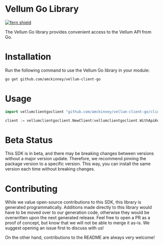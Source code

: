 <!-- Begin Title, generated by Fern  -->
# Vellum Go Library

[![fern shield](https://img.shields.io/badge/%F0%9F%8C%BF-SDK%20generated%20by%20Fern-brightgreen)](https://github.com/fern-api/fern)

The Vellum Go library provides convenient access to the Vellum API from Go.
<!-- End Title  -->

<!-- Begin Installation, generated by Fern  -->
# Installation

Run the following command to use the Vellum Go library in your module:
```sh
go get github.com/amckinney/vellum-client-go
```
<!-- End Installation  -->

<!-- Begin Usage, generated by Fern  -->
# Usage

```go
import vellumclientgoclient "github.com/amckinney/vellum-client-go/client"

client := vellumclientgoclient.NewClient(vellumclientgoclient.WithApiKey("<YOUR_ApiKey>"))
```
<!-- End Usage  -->

<!-- Begin Status, generated by Fern  -->
# Beta Status

This SDK is in beta, and there may be breaking changes between versions without a major 
version update. Therefore, we recommend pinning the package version to a specific version. 
This way, you can install the same version each time without breaking changes.
<!-- End Status  -->

<!-- Begin Contributing, generated by Fern  -->
# Contributing

While we value open-source contributions to this SDK, this library is generated programmatically. 
Additions made directly to this library would have to be moved over to our generation code, 
otherwise they would be overwritten upon the next generated release. Feel free to open a PR as
 a proof of concept, but know that we will not be able to merge it as-is. We suggest opening 
an issue first to discuss with us!

On the other hand, contributions to the README are always very welcome!
<!-- End Contributing  -->

